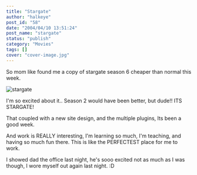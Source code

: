 ```yaml
---
title: "Stargate"
author: "halkeye"
post_id: "58"
date: "2004/04/10 13:51:24"
post_name: "stargate"
status: "publish"
category: "Movies"
tags: []
cover: "cover-image.jpg"
---
```


So mom like found me a copy of stargate season 6 cheaper than normal this week.

![stargate](xine_snapshot-4.png)

I'm so excited about it.. Season 2 would have been better, but dude!! ITS STARGATE!

That coupled with a new site design, and the multiple plugins, Its been a good week.

And work is REALLY interesting, I'm learning so much, I'm teaching, and having so much fun there. This is like the PERFECTEST place for me to work.

I showed dad the office last night, he's sooo excited not as much as I was though, I wore myself out again last night. :D
